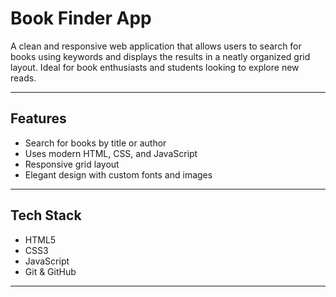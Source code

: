 # Book Finder App

A clean and responsive web application that allows users to search for books using keywords and displays the results in a neatly organized grid layout. Ideal for book enthusiasts and students looking to explore new reads.

---

## Features

-  Search for books by title or author
-  Uses modern HTML, CSS, and JavaScript
-  Responsive grid layout
-  Elegant design with custom fonts and images

---

##  Tech Stack

- HTML5
- CSS3 
- JavaScript 
- Git & GitHub 

---

